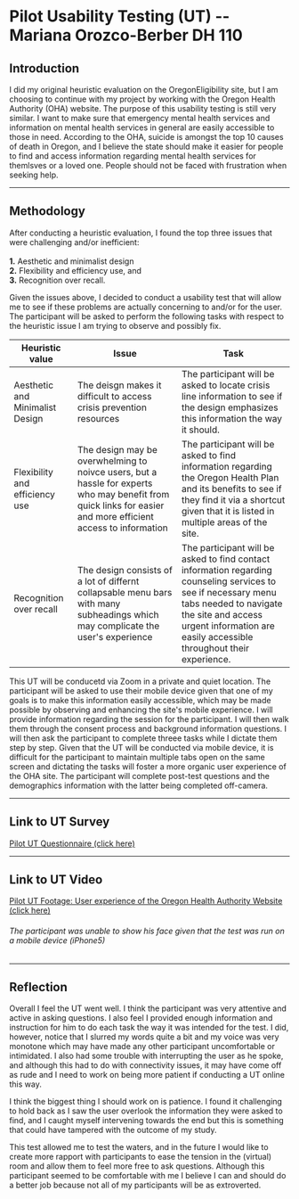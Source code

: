 # Pilot Usability Testing (UT) -- Mariana Orozco-Berber DH 110

## Introduction

I did my original heuristic evaluation on the OregonEligibility site, but I am choosing to continue with my project by working with the Oregon Health Authority (OHA) website. The purpose of this usability testing is still very similar. I want to make sure that emergency mental health services and information on mental health services in general are easily accessible to those in need. According to the OHA, suicide is amongst the top 10 causes of death in Oregon, and I believe the state should make it easier for people to find and access information regarding mental health services for themlsves or a loved one. People should not be faced with frustration when seeking help.

---

## Methodology

After conducting a heuristic evaluation, I found the top three issues that were challenging and/or inefficient:<br><br> 
**1.** Aesthetic and minimalist design<br>
**2.** Flexibility and efficiency use, and<br>
**3.** Recognition over recall.

Given the issues above, I decided to conduct a usability test that will allow me to see if these problems are actually concerning to and/or for the user. The participant will be asked to perform the following tasks with respect to the heuristic issue I am trying to observe and possibly fix.

|Heuristic value|Issue|Task|
|--|--|--|
|Aesthetic and Minimalist Design|The deisgn makes it difficult to access crisis prevention resources|The participant will be asked to locate crisis line information to see if the design emphasizes this information the way it should.|
|Flexibility and efficiency use|The design may be overwhelming to noivce users, but a hassle for experts who may benefit from quick links for easier and more efficient access to information|The participant will be asked to find information regarding the Oregon Health Plan and its benefits to see if they find it via a shortcut given that it is listed in multiple areas of the site.|
|Recognition over recall|The design consists of a lot of differnt collapsable menu bars with many subheadings which may complicate the user's experience|The participant will be asked to find contact information regarding counseling services to see if necessary menu tabs needed to navigate the site and access urgent information are easily accessible throughout their experience.|

This UT will be conducetd via Zoom in a private and quiet location. The participant will be asked to use their mobile device given that one of my goals is to make this information easily accessible, which may be made possible by observing and enhancing the site's mobile experience. I will provide information regarding the session for the participant. I will then walk them through the consent process and background information questions. I will then ask the participant to complete threee tasks while I dictate them step by step. Given that the UT will be conducted via mobile device, it is difficult for the participant to maintain multiple tabs open on the same screen and dictating the tasks will foster a more organic user experience of the OHA site. The participant will complete post-test questions and the demographics information with the latter being completed off-camera.

---

## Link to UT Survey

[Pilot UT Questionnaire (click here)](https://docs.google.com/forms/d/1YCIIHdzb0NAfEicXZpNgbCgQJQcs5Yh7AJaUxwu81GE/edit?usp=sharing)

---

## Link to UT Video

[Pilot UT Footage: User experience of the Oregon Health Authority Website (click here)](https://drive.google.com/file/d/16ZakzOuJBCT4lSMcg8i5YHP9N-TC60E-/view?usp=sharing)

###### *The participant was unable to show his face given that the test was run on a mobile device (iPhone5)*

---

## Reflection

Overall I feel the UT went well. I think the participant was very attentive and active in asking questions. I also feel I provided enough information and instruction for him to do each task the way it was intended for the test. I did, however, notice that I slurred my words quite a bit and my voice was very monotone which may have made any other participant uncomfortable or intimidated. I also had some trouble with interrupting the user as he spoke, and although this had to do with connectivity issues, it may have come off as rude and I need to work on being more patient if conducting a UT online this way.<br>

I think the biggest thing I should work on is patience. I found it challenging to hold back as I saw the user overlook the information they were asked to find, and I caught myself intervening towards the end but this is something that could have tampered with the outcome of my study.<br>

This test allowed me to test the waters, and in the future I would like to create more rapport with participants to ease the tension in the (virtual) room and allow them to feel more free to ask questions. Although this participant seemed to be comfortable with me I believe I can and should do a better job because not all of my participants will be as extroverted. 

